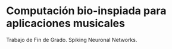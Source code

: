 # Computación bio-inspiada para aplicaciones musicales 
Trabajo de Fin de Grado. Spiking Neuronal Networks.

